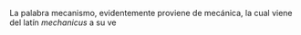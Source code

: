 La palabra mecanismo, evidentemente proviene de mecánica, la cual viene del latín *mechanicus* a su ve